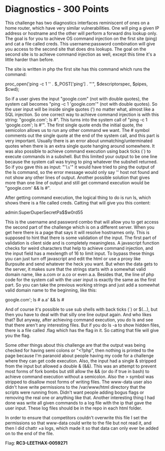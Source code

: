 Diagnostics - 300 Points
========================
This challenge has two diagnostics interfaces reminiscent of ones on a home router, which have very similar vulnerabilities. One will ping a given IP address or hostname and the other will perform a forward dns lookup only. The goal is for you to achieve OS command injection on the first site (ping) and cat a file called creds. This username:password combination will give you access to the second site that does dns lookups. The goal on the second site is to achieve command injection as well, except this time it's a little harder than before.

The site is written in php the first site has this command which runs the command:

proc\_open('ping -c 1 \'' . $\_POST['ping'] . "'", $descriptorspec, $pipes, $cwd);

So if a user gives the input "google.com" (not with double quotes), the system call becomes "ping -c 1 'google.com'" (not with double quotes). So the user input will be inside single quotes (') no matter what, almost like a SQL injection. So one correct way to achieve command injection is with this string: "google.com'; ls #". This turns into the system call of "ping -c 1 'google.com'; ls #'". The first single quote ends the initial quote, the semicolon allows us to run any other command we want. The # symbol comments out the single quote at the end of the system call, and this part is very important. Usually there is an error about unmatching/unterminated quotes when there is an extra single quote hanging around somewhere. It was also possible to achieve command execution using back ticks (\`) to execute commands in a subshell. But this limited your output to be one line because the system call was trying to ping whatever the subshell returned. So if you gave this as input: "'`ls`'" it would have tried to ping the output of the ls command, so the error message would only say '<output>' host not found and not show any other lines of output. Another possible solution that gives more than one line of output and still get command execution would be "google.com' && ls #".

After getting command execution, the logical thing to do is run ls, which shows there is a file called creds. Catting that will give you this content:

admin:SuperDuperSecretPa$$w0rd55

This is the username and password combo that will allow you to get access the second part of the challenge which is on a different server. When you get here there is a page that says it will resolve hostnames only. This is supposed to hint that there is some validation of the input. The first part of validation is client side and is completely meaningless. A javascript function checks for weird characters that help to achieve command injection, and the input field has a mexlength of 16 to limit input. To bypass these things you can just turn off javascript and edit the html or use a proxy like Burpsuite and send whatever the heck you want. But when the data gets to the server, it makes sure that the strings starts with a somewhat valid domain name, like a.com or a.co or even a.a. Besides that, the line of php code for the system call with the user input is exactly the same as the first part. So you can take the previous working strings and just add a somewhat valid domain name to the beginning, like this:

google.com'; ls #
a.a' && ls #

And of course it's possible to use sub shells with back ticks (`) or $(...), but then you have to deal with that silly one line output again. And who likes that? But anyway, after achieving command execution, you do ls and see that there aren't any interesting files. But if you do ls -a to show hidden files, there is a file called .flag which has the flag in it. So catting that file will give you the flag.

Some other things about this challenge are that the output was being checked for having semi colons or "<?php", then nothing is printed to the page because I'm paranoid about people having my code for a challenge where they can get code execution. Also, the input had a single & stripped from the input but allowed a double & (&&). This was an attempt to prevent most forms of fork bombs but still allow the && (or do if true in bash) to achieve command execution without a semicolon. Also the > symbol was stripped to disallow most forms of writing files. The www-data user also didn't have write permissions to the /var/www/html directory that the scripts were running from. Didn't want people adding bogus flags or removing the real one or anything like that. Another interesting thing I had done was write all given commands to a log file with the ip that gave the user input. These log files should be in the repo in each html folder.

In order to ensure that competitors couldn't overwrite this file I set the permissions so that www-data could write to the file but not read it, and then I did chattr +a logs, which made it so that data can only ever be added on to the end of the file.

Flag: **RC3-LEETHAX-0059271**

